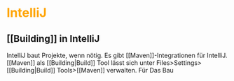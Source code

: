 # <font color = "orange">IntelliJ</font>
## [[Building]] in IntelliJ
IntelliJ baut Projekte, wenn nötig. Es gibt [[Maven]]-Integrationen für IntelliJ. [[Maven]] als [[Building|Build]] Tool lässt sich unter Files>Settings>[[Building|Build]] Tools>[[Maven]] verwalten.
Für Das Bau
